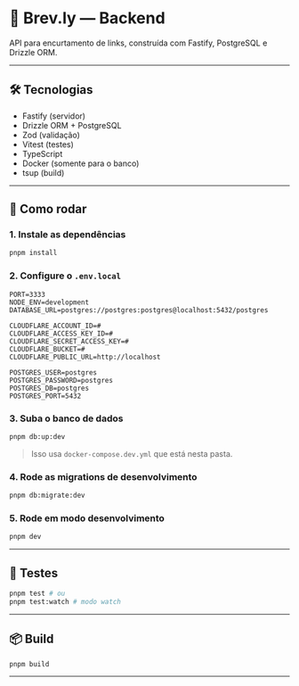 # 🧠 Brev.ly — Backend

API para encurtamento de links, construída com Fastify, PostgreSQL e Drizzle ORM.

---

## 🛠️ Tecnologias

- Fastify (servidor)
- Drizzle ORM + PostgreSQL
- Zod (validação)
- Vitest (testes)
- TypeScript
- Docker (somente para o banco)
- tsup (build)

---

## 🔧 Como rodar

### 1. Instale as dependências

```bash
pnpm install
```

### 2. Configure o `.env.local`

```env
PORT=3333
NODE_ENV=development
DATABASE_URL=postgres://postgres:postgres@localhost:5432/postgres

CLOUDFLARE_ACCOUNT_ID=#
CLOUDFLARE_ACCESS_KEY_ID=#
CLOUDFLARE_SECRET_ACCESS_KEY=#
CLOUDFLARE_BUCKET=#
CLOUDFLARE_PUBLIC_URL=http://localhost

POSTGRES_USER=postgres
POSTGRES_PASSWORD=postgres
POSTGRES_DB=postgres
POSTGRES_PORT=5432
```

### 3. Suba o banco de dados

```bash
pnpm db:up:dev
```

> Isso usa `docker-compose.dev.yml` que está nesta pasta.

### 4. Rode as migrations de desenvolvimento

```bash
pnpm db:migrate:dev
```

### 5. Rode em modo desenvolvimento

```bash
pnpm dev
```

---

## 🧪 Testes

```bash
pnpm test # ou
pnpm test:watch # modo watch
```

---

## 📦 Build

```bash
pnpm build
```

---

